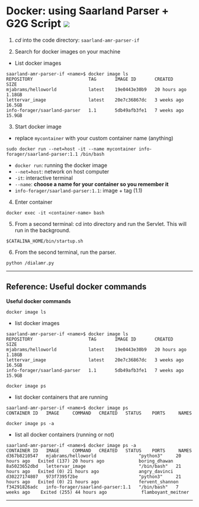# Docker: using Saarland Parser + G2G Script            ![](./pictures/image.png)


1. *cd* into the code directory: ```saarland-amr-parser-if```

2. Search for docker images on your machine

* List docker images 
```
saarland-amr-parser-if <name>$ docker image ls
REPOSITORY                     TAG       IMAGE ID       CREATED        SIZE
mjabrams/helloworld            latest    19e0443e30b9   20 hours ago   1.18GB
lettervar_image                latest    20e7c36867dc   3 weeks ago    16.5GB
info-forager/saarland-parser   1.1       5db49afb3fe1   7 weeks ago    15.9GB
```

3. Start docker image

* replace `mycontainer` with your custom container name (anything)
```
sudo docker run --net=host -it --name mycontainer info-forager/saarland-parser:1.1 /bin/bash
```

* `docker run`: running the docker image
* `--net=host`: network on host computer
* `-it`: interactive terminal
* `--name`: **choose a name for your container so you remember it**
* `info-forager/saarland-parser:1.1`: image + tag (1.1)

4. Enter container

```
docker exec -it <container-name> bash
```

5. From a second terminal: cd into directory and run the Servlet. This will run in the background.

```
$CATALINA_HOME/bin/startup.sh
```

6. From the second terminal, run the parser.

```
python /dialamr.py
```


---

## Reference: Useful docker commands

 **Useful docker commands**

`docker image ls`
* list docker images 
```
saarland-amr-parser-if <name>$ docker image ls
REPOSITORY                     TAG       IMAGE ID       CREATED        SIZE
mjabrams/helloworld            latest    19e0443e30b9   20 hours ago   1.18GB
lettervar_image                latest    20e7c36867dc   3 weeks ago    16.5GB
info-forager/saarland-parser   1.1       5db49afb3fe1   7 weeks ago    15.9GB
```

`docker image ps`
* list docker containers that are running
```
saarland-amr-parser-if <name>$ docker image ps
CONTAINER ID   IMAGE     COMMAND   CREATED   STATUS    PORTS     NAMES
```

`docker image ps -a`
* list all docker containers (running or not)
```
saarland-amr-parser-if <name>$ docker image ps -a
CONTAINER ID   IMAGE     COMMAND   CREATED   STATUS    PORTS     NAMES
d367b8210547   mjabrams/helloworld                "python3"     20 hours ago   Exited (137) 20 hours ago             boring_dhawan
8a5023652dbd   lettervar_image                    "/bin/bash"   21 hours ago   Exited (0) 21 hours ago               angry_davinci
d30227174807   973f7395f2be                       "python3"     21 hours ago   Exited (0) 21 hours ago               fervent_shannon
f34291826adc   info-forager/saarland-parser:1.1   "/bin/bash"   7 weeks ago    Exited (255) 44 hours ago             flamboyant_meitner
```

---

